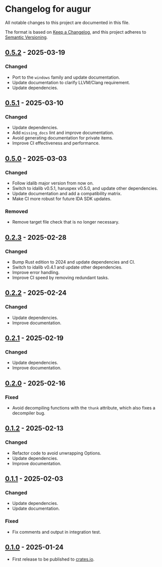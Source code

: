 # Changelog for augur

All notable changes to this project are documented in this file.

The format is based on [Keep a Changelog](https://keepachangelog.com/en/1.1.0/),
and this project adheres to [Semantic Versioning](https://semver.org/spec/v2.0.0.html).

## [0.5.2] - 2025-03-19

### Changed

* Port to the `windows` family and update documentation.
* Update documentation to clarify LLVM/Clang requirement.
* Update dependencies.

## [0.5.1] - 2025-03-10

### Changed

* Update dependencies.
* Add `missing_docs` lint and improve documentation.
* Avoid generating documentation for private items.
* Improve CI effectiveness and performance.

## [0.5.0] - 2025-03-03

### Changed

* Follow idalib major version from now on.
* Switch to idalib v0.5.1, haruspex v0.5.0, and update other dependencies.
* Update documentation and add a compatibility matrix.
* Make CI more robust for future IDA SDK updates.

### Removed

* Remove target file check that is no longer necessary.

## [0.2.3] - 2025-02-28

### Changed

* Bump Rust edition to 2024 and update dependencies and CI.
* Switch to idalib v0.4.1 and update other dependencies.
* Improve error handling.
* Improve CI speed by removing redundant tasks.

## [0.2.2] - 2025-02-24

### Changed

* Update dependencies.
* Improve documentation.

## [0.2.1] - 2025-02-19

### Changed

* Update dependencies.
* Improve documentation.

## [0.2.0] - 2025-02-16

### Fixed

* Avoid decompiling functions with the `thunk` attribute, which also fixes a decompiler bug.

## [0.1.2] - 2025-02-13

### Changed

* Refactor code to avoid unwrapping Options.
* Update dependencies.
* Improve documentation.

## [0.1.1] - 2025-02-03

### Changed

* Update dependencies.
* Update documentation.

### Fixed

* Fix comments and output in integration test.

## [0.1.0] - 2025-01-24

* First release to be published to [crates.io](https://crates.io/).

[unreleased]: https://github.com/0xdea/augur/compare/v0.5.2...HEAD

[0.5.2]: https://github.com/0xdea/augur/compare/v0.5.1...v0.5.2

[0.5.1]: https://github.com/0xdea/augur/compare/v0.5.0...v0.5.1

[0.5.0]: https://github.com/0xdea/augur/compare/v0.2.3...v0.5.0

[0.2.3]: https://github.com/0xdea/augur/compare/v0.2.2...v0.2.3

[0.2.2]: https://github.com/0xdea/augur/compare/v0.2.1...v0.2.2

[0.2.1]: https://github.com/0xdea/augur/compare/v0.2.0...v0.2.1

[0.2.0]: https://github.com/0xdea/augur/compare/v0.1.2...v0.2.0

[0.1.2]: https://github.com/0xdea/augur/compare/v0.1.1...v0.1.2

[0.1.1]: https://github.com/0xdea/augur/compare/v0.1.0...v0.1.1

[0.1.0]: https://github.com/0xdea/augur/releases/tag/v0.1.0

